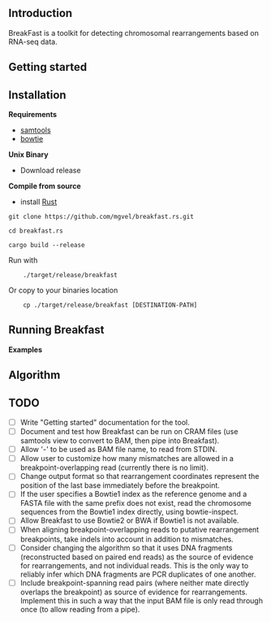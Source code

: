
Introduction
------------
BreakFast is a toolkit for detecting chromosomal rearrangements based on RNA-seq data.


Getting started
---------------
Installation
------------

**Requirements**

- [samtools](http://samtools.sourceforge.net/)
- [bowtie](http://bowtie-bio.sourceforge.net/index.shtml)



**Unix Binary**

- Download release


**Compile from source**

- install [Rust](https://www.rust-lang.org/en-US/)
```
git clone https://github.com/mgvel/breakfast.rs.git

cd breakfast.rs

cargo build --release
```
Run with

```
	./target/release/breakfast
```
Or copy to your binaries location

```
	cp ./target/release/breakfast [DESTINATION-PATH]
```

Running Breakfast
-----------------

**Examples**



Algorithm
---------


TODO 
----
- [ ] Write "Getting started" documentation for the tool.
- [ ] Document and test how Breakfast can be run on CRAM files (use samtools view to convert to BAM, then pipe into Breakfast).
- [ ] Allow '-' to be used as BAM file name, to read from STDIN.
- [ ] Allow user to customize how many mismatches are allowed in a breakpoint-overlapping read (currently there is no limit).
- [ ] Change output format so that rearrangement coordinates represent the position of the last base immediately before the breakpoint.
- [ ] If the user specifies a Bowtie1 index as the reference genome and a FASTA file with the same prefix does not exist, read the chromosome sequences from the Bowtie1 index directly, using bowtie-inspect.
- [ ] Allow Breakfast to use Bowtie2 or BWA if Bowtie1 is not available.
- [ ] When aligning breakpoint-overlapping reads to putative rearrangement breakpoints, take indels into account in addition to mismatches.
- [ ] Consider changing the algorithm so that it uses DNA fragments (reconstructed based on paired end reads) as the source of evidence for rearrangements, and not individual reads. This is the only way to reliably infer which DNA fragments are PCR duplicates of one another.
- [ ] Include breakpoint-spanning read pairs (where neither mate directly overlaps the breakpoint) as source of evidence for rearrangements. Implement this in such a way that the input BAM file is only read through once (to allow reading from a pipe).

